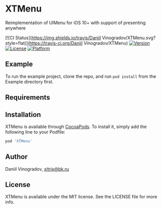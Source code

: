 # XTMenu

Reimplementation of UIMenu for iOS 10+ with support of presenting anywhere

[![CI Status](https://img.shields.io/travis/Daniil Vinogradov/XTMenu.svg?style=flat)](https://travis-ci.org/Daniil Vinogradov/XTMenu)
[![Version](https://img.shields.io/cocoapods/v/XTMenu.svg?style=flat)](https://cocoapods.org/pods/XTMenu)
[![License](https://img.shields.io/cocoapods/l/XTMenu.svg?style=flat)](https://cocoapods.org/pods/XTMenu)
[![Platform](https://img.shields.io/cocoapods/p/XTMenu.svg?style=flat)](https://cocoapods.org/pods/XTMenu)

## Example

To run the example project, clone the repo, and run `pod install` from the Example directory first.

## Requirements

## Installation

XTMenu is available through [CocoaPods](https://cocoapods.org). To install
it, simply add the following line to your Podfile:

```ruby
pod 'XTMenu'
```

## Author

Daniil Vinogradov, xitrix@bk.ru

## License

XTMenu is available under the MIT license. See the LICENSE file for more info.
